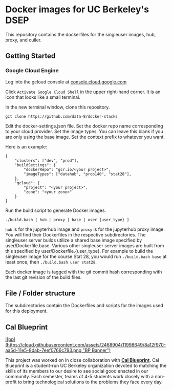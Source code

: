 Docker images for UC Berkeley's DSEP
=======

This repository contains the dockerfiles for the singleuser images, hub, proxy, and culler.

Getting Started
-------

### Google Cloud Engine ###

Log into the gcloud console at [console.cloud.google.com](console.cloud.google.com/)

Click `Activate Google Cloud Shell` in the upper right-hand corner. It is an icon that looks like a small terminal.

In the new terminal window, clone this repository.

```
git clone https://github.com/data-8/docker-stacks
```

Edit the docker-settings.json file. Set the docker repo name corresponding to your cloud provider. Set the image types. You can leave this blank if you are only using the base image. Set the context prefix to whatever you want.

Here is an example:
```
{
    "clusters": ["dev", "prod"],
    "buildSettings": {
        "dockerRepo": "gcr.io/<your project>",
        "imageTypes": ["datahub", "prob140", "stat28"],
    },
    "gcloud": {
        "project": "<your project>",
        "zone": "<your zone>"
    }
}
```

Run the build script to generate Docker images.
```
./build.bash [ hub | proxy | base | user {user_type} ]
```

`hub` is for the jupyterhub image and `proxy` is for the jupyterhub proxy image. You will find their Dockerfiles in the respective subdirectories. The singleuser server builds utilize a shared base image specified by user/Dockerfile.base. Various other singleuser server images are built from this specified by user/Dockerfile.{user_type}. For example to build the singleuser image for the course Stat 28, you would run `./build.bash base` at least once, then `./build.bash user stat28`.

Each docker image is tagged with the git commit hash corresponding with the last git revision of the build files. 


File / Folder structure
-------

The subdirectories contain the Dockerfiles and scripts for the images used for
this deployment.

## Cal Blueprint

<a href="http://www.calblueprint.org/">
![bp](https://cloud.githubusercontent.com/assets/2468904/11998649/8a12f970-aa5d-11e5-8dab-7eef0766c793.png "BP Banner")
</a>

This project was worked on in close collaboration with
**[Cal Blueprint](http://www.calblueprint.org/)**.
Cal Blueprint is a student-run UC Berkeley organization devoted to matching
the skills of its members to our desire to see
social good enacted in our community. Each semester, teams of 4-5 students work
closely with a non-profit to bring technological solutions to the problems they
face every day.
